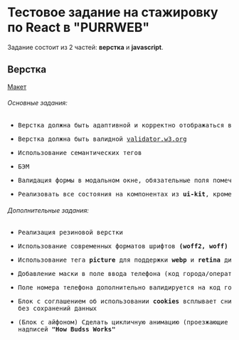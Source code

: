 ### <h1>Тестовое задание на стажировку по React в "PURRWEB"</h1>

<p>Задание состоит из 2 частей: <b>верстка</b> и <b>javascript</b>.</p>
<h2>Верстка</h2>
<a href="https://www.figma.com/file/SinVa5DhtxfjLxeMlSDRNO/%D0%A2%D0%B5%D1%81%D1%82%D0%BE%D0%B2%D0%BE%D0%B5-%D0%B7%D0%B0%D0%B4%D0%B0%D0%BD%D0%B8%D0%B5-(frontend)?t=qWNWsCLl7MOBlaG8-6" target="_blank">Макет</a>
<h6>Основные задания:</h6>
<ul>
  <li><pre>Верстка должна быть адаптивной и корректно отображаться в актуальных версиях <b>Google Chrome</b> и <b>Firefox</b></pre></li>
  <li><pre>Верстка должна быть валидной <a href="https://validator.w3.org/">validator.w3.org</a></pre></li>
  <li><pre>Использование семантических тегов</pre></li>
  <li><pre>БЭМ</pre></li>
  <li><pre>Валидация формы в модальном окне, обязательные поля помечены звездочкой <b>(проверка полей только на пустоту)</b></pre></li>
  <li><pre>Реализовать все состояния на компонентах из <b>ui-kit</b>, кроме загрузочных</pre></li>
</ul>

<h6>Дополнительные задания:</h6>
<ul>
  <li><pre>Реализация резиновой верстки</pre></li>
  <li><pre>Использование современных форматов шрифтов <b>(woff2, woff)</b></pre></li>
  <li><pre>Использование тега <b>picture</b> для поддержки <b>webp</b> и <b>retina</b> дисплеев</pre></li>
  <li><pre>Добавление маски в поле ввода телефона (код города/оператора и флаг только Российский [+7])</pre></li>
  <li><pre>Поле номера телефона дополнительно валидируется на код города/оператора и длину</pre></li>
  <li><pre>Блок с соглашением об использовании <b>cookies</b> всплывает снизу экрана и при взаимодействии с ним просто закрывается, <br>без сохранений данных</pre></li>
  <li><pre>(Блок с айфоном) Сделать цикличную анимацию (проезжающие слева-направо/справа-налево/слева-направо)<br>надписей <b>"How Budss Works"</b></pre></li>
</ul>
